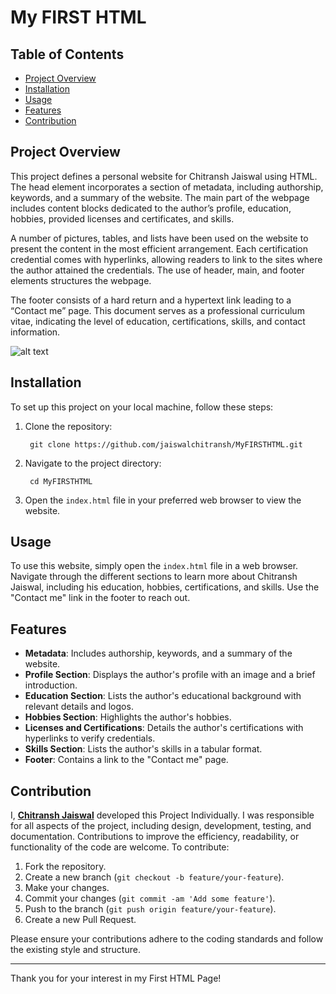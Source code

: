 # My FIRST HTML

## Table of Contents
- [Project Overview](#project-overview)
- [Installation](#installation)
- [Usage](#usage)
- [Features](#features)
- [Contribution](#contribution)


## Project Overview
This project defines a personal website for Chitransh Jaiswal using HTML. The head element incorporates a section of metadata, including authorship, keywords, and a summary of the website. The main part of the webpage includes content blocks dedicated to the author’s profile, education, hobbies, provided licenses and certificates, and skills.

A number of pictures, tables, and lists have been used on the website to present the content in the most efficient arrangement. Each certification credential comes with hyperlinks, allowing readers to link to the sites where the author attained the credentials. The use of header, main, and footer elements structures the webpage.

The footer consists of a hard return and a hypertext link leading to a “Contact me” page. This document serves as a professional curriculum vitae, indicating the level of education, certifications, skills, and contact information.

![alt text](https://github.com/jaiswalchitransh/MyFIRSTHTML/blob/main/Sample%20Output/Sample%20Output%201.png)

## Installation
To set up this project on your local machine, follow these steps:
1. Clone the repository:

        git clone https://github.com/jaiswalchitransh/MyFIRSTHTML.git
 
3. Navigate to the project directory:

        cd MyFIRSTHTML

5. Open the `index.html` file in your preferred web browser to view the website.


## Usage
To use this website, simply open the `index.html` file in a web browser. Navigate through the different sections to learn more about Chitransh Jaiswal, including his education, hobbies, certifications, and skills. Use the "Contact me" link in the footer to reach out.


## Features
- **Metadata**: Includes authorship, keywords, and a summary of the website.
- **Profile Section**: Displays the author's profile with an image and a brief introduction.
- **Education Section**: Lists the author's educational background with relevant details and logos.
- **Hobbies Section**: Highlights the author's hobbies.
- **Licenses and Certifications**: Details the author's certifications with hyperlinks to verify credentials.
- **Skills Section**: Lists the author's skills in a tabular format.
- **Footer**: Contains a link to the "Contact me" page.


## Contribution
I, **[Chitransh Jaiswal](https://www.linkedin.com/in/jaiswalchitransh/)** developed this Project Individually. I was responsible for all aspects of the project, including design, development, testing, and documentation.
Contributions to improve the efficiency, readability, or functionality of the code are welcome. To contribute:
1. Fork the repository.
2. Create a new branch (`git checkout -b feature/your-feature`).
3. Make your changes.
4. Commit your changes (`git commit -am 'Add some feature'`).
5. Push to the branch (`git push origin feature/your-feature`).
6. Create a new Pull Request.

Please ensure your contributions adhere to the coding standards and follow the existing style and structure.

---

Thank you for your interest in my First HTML Page!


